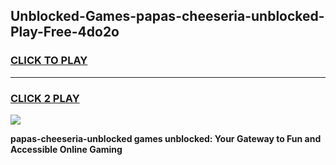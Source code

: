 
## Unblocked-Games-papas-cheeseria-unblocked-Play-Free-4do2o
<h3>
<a href="https://premium76.site?title=papas-cheeseria-unblocked&ref=12A">CLICK TO PLAY</a></h3>
<hr>

<h3>
<a href="https://premium76.site?title=papas-cheeseria-unblocked&ref=12A">CLICK 2 PLAY</a>
  
</h3>

<a href="https://premium76.site?title=papas-cheeseria-unblocked&ref=12A"><img src="https://clearcache.store/games.png"></a>


**papas-cheeseria-unblocked games unblocked: Your Gateway to Fun and Accessible Online Gaming**
